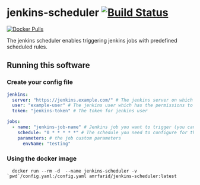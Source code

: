 # jenkins-scheduler [![Build Status](https://api.travis-ci.org/afarid/jenkins-scheduler.svg?branch=master)][travis]



[![Docker Pulls](https://img.shields.io/docker/pulls/amrfarid/jenkins-scheduler.svg?maxAge=604800)][hub]


The jenkins scheduler enables triggering jenkins jobs with predefined scheduled rules. 

## Running this software 

### Create your config file
```yaml
jenkins:
  server: "https://jenkins.example.com/" # The jenkins server on which your jobs are
  user: "example-user" # The jenkins user which has the permissions to trigger this jpb
  token: "jenkins-token" # The token for jenkins user

jobs:
  - name: "jenkins-job-name" # Jenkins job you want to trigger (you can add many jobs)
    schedule: "0 * * * * *" # The schedule you need to configure for this job 
    parameters: # the job custom parameters
      envName: "testing"
```    
### Using the docker image
```shell script
  docker run --rm -d  --name jenkins-scheduler -v `pwd`/config.yaml:/config.yaml amrfarid/jenkins-scheduler:latest
```
    
[hub]: https://hub.docker.com/r/jenkins-scheduler
[travis]: https://travis-ci.org/afarid/jenkins-scheduler
